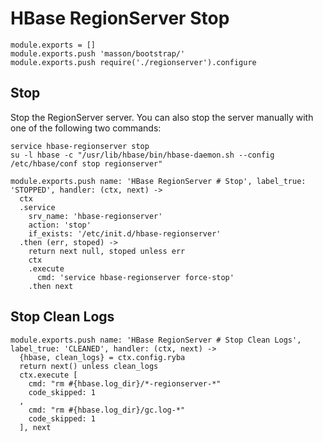 
# HBase RegionServer Stop

    module.exports = []
    module.exports.push 'masson/bootstrap/'
    module.exports.push require('./regionserver').configure

## Stop

Stop the RegionServer server. You can also stop the server manually with one of
the following two commands:

```
service hbase-regionserver stop
su -l hbase -c "/usr/lib/hbase/bin/hbase-daemon.sh --config /etc/hbase/conf stop regionserver"
```

    module.exports.push name: 'HBase RegionServer # Stop', label_true: 'STOPPED', handler: (ctx, next) ->
      ctx
      .service
        srv_name: 'hbase-regionserver'
        action: 'stop'
        if_exists: '/etc/init.d/hbase-regionserver'
      .then (err, stoped) ->
        return next null, stoped unless err
        ctx
        .execute
          cmd: 'service hbase-regionserver force-stop'
        .then next

## Stop Clean Logs

    module.exports.push name: 'HBase RegionServer # Stop Clean Logs', label_true: 'CLEANED', handler: (ctx, next) ->
      {hbase, clean_logs} = ctx.config.ryba
      return next() unless clean_logs
      ctx.execute [
        cmd: "rm #{hbase.log_dir}/*-regionserver-*"
        code_skipped: 1
      ,
        cmd: "rm #{hbase.log_dir}/gc.log-*"
        code_skipped: 1
      ], next
